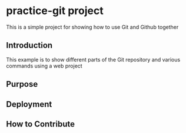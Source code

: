 # practice-git project
This is a simple project for showing how to use Git and Github together
## Introduction
This example is to show different parts of the Git repository and various commands using a web project
## Purpose
## Deployment
## How to Contribute

